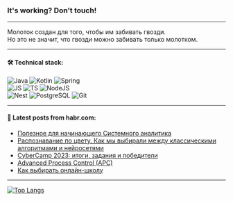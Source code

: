 ### It's working? Don't touch!

---
Молоток создан для того, чтобы им забивать гвозди. <br>
Но это не значит, что гвозди можно забивать только молотком.

---

#### 🛠️ Technical stack:

![Java](https://img.shields.io/badge/Java-informational?logo=Oracle&style=flat&logoColor=white&color=FF4500)
![Kotlin](https://img.shields.io/badge/Kotlin-informational?logo=Kotlin&style=flat&logoColor=white&color=774D97)
![Spring](https://img.shields.io/badge/SpringBoot-informational?logo=SpringBoot&style=flat&logoColor=white&color=6DB33F) <br>
![JS](https://img.shields.io/badge/JS-informational?logo=javaScript&style=flat&logoColor=black&color=F7Df1E)
![TS](https://img.shields.io/badge/TypeScript-informational?logo=typeScript&style=flat&logoColor=black&color=0667A8)
![NodeJS](https://img.shields.io/badge/NodeJS-informational?logo=node.js&style=flat&logoColor=white&color=70A760) <br>
![Nest](https://img.shields.io/badge/NestJS-informational?logo=NestJS&style=flat&logoColor=white&color=E0234E)
![PostgreSQL](https://img.shields.io/badge/PostgreSQL-informational?logo=PostgreSQL&style=flat&logoColor=white&color=DAA520)
![Git](https://img.shields.io/badge/Git-informational?logo=git&style=flat&logoColor=white&color=778899)

___

#### 💬 Latest posts from habr.com:

<!-- BLOG-POST-LIST:START -->
- [Полезное для начинающего Системного аналитика](https://habr.com/ru/articles/764214/?utm_source=habrahabr&utm_medium=rss&utm_campaign=764214)
- [Распознавание по цвету. Как мы выбирали между классическими алгоритмами и нейросетями](https://habr.com/ru/companies/jetinfosystems/articles/764178/?utm_source=habrahabr&utm_medium=rss&utm_campaign=764178)
- [CyberCamp 2023: итоги, задания и победители](https://habr.com/ru/companies/jetinfosystems/articles/764174/?utm_source=habrahabr&utm_medium=rss&utm_campaign=764174)
- [Advanced Process Control &lpar;APC&rpar;](https://habr.com/ru/articles/764196/?utm_source=habrahabr&utm_medium=rss&utm_campaign=764196)
- [Как выбирать онлайн-школу](https://habr.com/ru/articles/764194/?utm_source=habrahabr&utm_medium=rss&utm_campaign=764194)
<!-- BLOG-POST-LIST:END -->

---
[![Top Langs](https://github-readme-stats-git-master-advtsetting-gmailcom.vercel.app/api/top-langs/?username=zloylis&langs_count=10&hide_title=false&title_color=e6edf3&size_weight=0.5&count_weight=0.5&layout=compact&hide_border=true&theme=dracula)](https://github.com/zloylis)

<!-- ![GitHub stats](https://github-readme-stats-git-master-advtsetting-gmailcom.vercel.app/api?username=zloylis&show_icons=true&hide_border=true&theme=dracula&hide_title=true&include_all_commits=true&count_private=true&hide=contribs&hide_rank=true) -->
